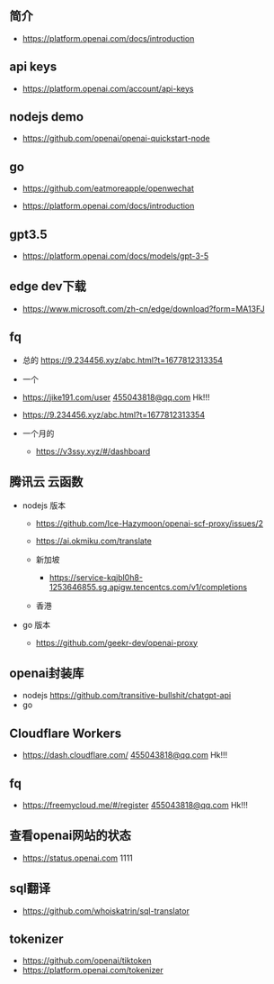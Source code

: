 
## 简介 
- https://platform.openai.com/docs/introduction

## api keys
- https://platform.openai.com/account/api-keys

## nodejs  demo 
- https://github.com/openai/openai-quickstart-node

## go
- https://github.com/eatmoreapple/openwechat



- https://platform.openai.com/docs/introduction

## gpt3.5
- https://platform.openai.com/docs/models/gpt-3-5




## edge dev下载
- https://www.microsoft.com/zh-cn/edge/download?form=MA13FJ


## fq
- 总的 https://9.234456.xyz/abc.html?t=1677812313354

- 一个
- https://jike191.com/user   455043818@qq.com  Hk!!!
- https://9.234456.xyz/abc.html?t=1677812313354


- 一个月的 
  - https://v3ssy.xyz/#/dashboard

## 腾讯云 云函数
- nodejs 版本 
  - https://github.com/Ice-Hazymoon/openai-scf-proxy/issues/2
  - https://ai.okmiku.com/translate


  - 新加坡
    - https://service-kqjbl0h8-1253646855.sg.apigw.tencentcs.com/v1/completions
  - 香港

- go 版本
  - https://github.com/geekr-dev/openai-proxy 

## openai封装库
- nodejs https://github.com/transitive-bullshit/chatgpt-api
- go 


## Cloudflare Workers
 - https://dash.cloudflare.com/   455043818@qq.com  Hk!!!


## fq 
- https://freemycloud.me/#/register  455043818@qq.com  Hk!!!


## 查看openai网站的状态
- https://status.openai.com
1111


## sql翻译
- https://github.com/whoiskatrin/sql-translator


## tokenizer
- https://github.com/openai/tiktoken
- https://platform.openai.com/tokenizer